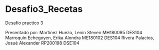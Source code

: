 # Desafio3_Recetas
Desafio practico 3

Presentado por: 
Martínez Huezo, Lenin Steven            MH180095  DES104
Marroquín Echegoyen, Erika Alondra      ME180102  DES104
Rivera Palacios, Josué Alexander        RP200198  DSE104
